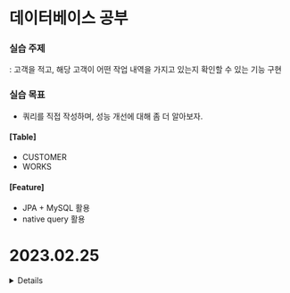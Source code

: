 # 데이터베이스 공부

### 실습 주제
: 고객을 적고, 해당 고객이 어떤 작업 내역을 가지고 있는지 확인할 수 있는 기능 구현

### 실습 목표
- 쿼리를 직접 작성하며, 성능 개선에 대해 좀 더 알아보자.



#### [Table]
- CUSTOMER
- WORKS

#### [Feature]
- JPA + MySQL 활용
- native query 활용


# 2023.02.25

<details>

[개념 및 특이사항]
1. DML = 데이터 조작어
   : 테이블 조회/변형
- INSERT : Import csv 활용
- SELECT : * 를 최대한 사용하지 않아 성능을 개선시키는 방법으로 쿼리 구성

2. TCL = 트랜잭션 제어어
   : 논리적인 작업의 단위를 묶어서 DML에 의해 조작된 결과를 작업단위(트랜잭션) 별로 제어하는 명령어를 말함.
- ROLLBACK, COMMIT 을 활용해 트랜잭션 단위를 이해해보자

<br>

[관계]

1. 고객의 이름으로 어떤 작업을 가지고 있는지 확인 가능해야됨
2. 작업 번호를 바탕으로 해당 작업이 어떤 고객을 통해 이뤄졌는지 확인 가능해야됨

<br>

[OneToMany]
- 고객 : 작업이 없거나 1개 이상을 소지할 수 있으므로, 1:N관계
- targetEntity
- cascade
- fetch
- mappedBy
- orphanRemoval

<br>

[ManyToOne]
- 작업내역 : 많은 작업 내역들이 하나의 고객에게 매핑되므로, N:1관계

<br>

[Cascade]
- All : 상위 엔티티에서 하위 엔티티로 모든 작업 전파
- Persist
- Merge
- Remove
- Refresh
- Detach

<br>

[프록시]
- 객체가 데이터베이스에 저장되어 있으면, 연관된 객체를 마음껏 탐색하기 어렵다.
- JPA 구현체들은 이 문제를 해결하기위해 프록시를 사용한다.
- 프록시는 연관된 객체를 처음부터 데이터베이스에서 조회하는 것이 아니라, 실제 사용하는 시점에 데이터베이스에서 조회한다.
- 하지만, 자주 함께 사용하는 객체들은 조인을 사용해 함께 조회하는것이 효과적이다.

<br>

[프록시 클래스와 객체]
- 프록시 클래스는 실제 클래스를 상속받아 만들어져 실제 클래스의 겉모양과 같다.
- 프록시 객체는 실제 객체에 대한 참조(target)을 보관한다.
- 그럼 프록시 객체는 메소드를 호출하면 실제 객체의 메소드를 호출한다. ( 실제 DB조회 )

<br>

[현재 나는 어떻게 객체를 호출할 것인가?]
- 고객 정보를 가져올 때, 작업 내역을 함께 조회하는것이 비효율적이다.
- 지연로딩이 필요하다.
- worklist.getWorkList() 와 같이 작업 내역을 직접 호출 할때 DB에서 필요한 데이터를 조회하는 것이 좋다.
- 그렇다면 실제 엔티티 객체 대신 DB에 조회를 지연할 수 있는 가짜객체가 필요한대, 이게 프록시 객체이다.

<br>

[Fetch: lazy, Eager]
- ManyToOne 어노테이션에 fetchType을 줄 수 있다.
- Eager: 즉시 함께 조회
- Lazy : 연관 엔티티를 프록시로 조회한다. 그리고 실제 사용할 때는 초기화되어 DB를 조회한다.

<br>

[JoinColumn : outerJoin, InnerJoin]
- JoinColumn (nullable = true) : Null 허용, 아우터조인
- JoinColumn (nullable = false) : Null 허용하지 않음, 이너조인

<br>

[EnumType을 DB에 그대로 반영하는 방법]
- 해당하는 객체에 @Enumerated(EnumType.String) 을 달아준다. (성능상 좋지않음)
- Attribute Converter 사용 : https://lng1982.tistory.com/279 (리팩토링 방향-아직 프로젝트 규모가 작음)

</details>

